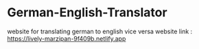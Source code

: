 # German-English-Translator
website for translating german to english vice versa
website link : https://lively-marzipan-9f409b.netlify.app  
